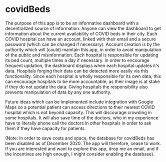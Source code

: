 # covidBeds

The purpose of this app is to be an informative dashboard with a decentralized source of information. 
Anyone can view the dashboard to get information about the current availability of COVID beds in their city.
Each COVID hospital can have an account, linked with their email and a secure password (which can be changed if necessary). Account creation is by the authority which will (could) maintain this app, in order to avoid manipulation of the public and misinformation.
Each hospital is responsible for updating its bed count, multiple times a day if necessary. In order to encourage frequent updation, the dashboard displays when each hospital updates it's data. Hospitals forging their data can be detected more easily via this functionality.
Since each hospital is wholly responsible for its own data, this can encourage hospitals to be more accountable, as their image is at stake if they do not update the data.
Giving hospitals the responsibility also prevents manipulation of data by any one authority.

Future ideas which can be implemented include integration with Google Maps so a potential patient can access directions to their nearest COVID hospital which is not beyond capacity. This will discourage crowding in some hospitals. It will also save time of the doctors, who in my experience have to literally phone call the doctors in other hospitals in order to ask them if they have capacity for patients.

(Note: In order to save costs and space, the database for covidBeds has been disabled as of December 2020. The app will therefore, cease to work. If you are interested and want to explore this app, drop me an email, and if the incentives are high enough, I might consider enabling the database).
